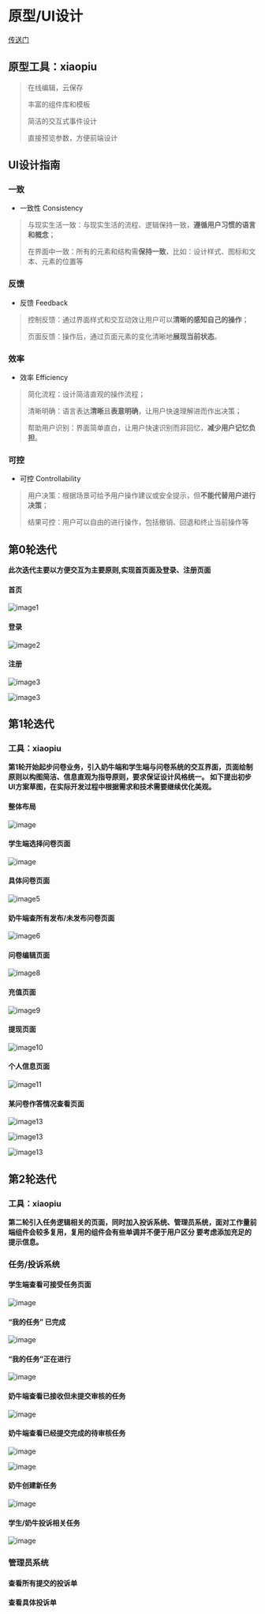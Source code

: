 

# 原型/UI设计

[传送门](https://www.xiaopiu.com/project?proid=5cc14ff16967a47ec7cab842)

## 原型工具：xiaopiu
 >在线编辑，云保存
 >
 >丰富的组件库和模板
 >
 >简洁的交互式事件设计
 >
 >直接预览参数，方便前端设计
 
## UI设计指南
  
  ### 一致
* 一致性 Consistency
> 与现实生活一致：与现实生活的流程、逻辑保持一致，**遵循用户习惯的语言和概念**；
>
> 在界面中一致：所有的元素和结构需**保持一致**，比如：设计样式、图标和文本、元素的位置等

  ### 反馈
* 反馈 Feedback
>控制反馈：通过界面样式和交互动效让用户可以**清晰的感知自己的操作**；
>
>页面反馈：操作后，通过页面元素的变化清晰地**展现当前状态**。

  ### 效率
* 效率 Efficiency
>简化流程：设计简洁直观的操作流程；
>
>清晰明确：语言表达**清晰**且**表意明确**，让用户快速理解进而作出决策；
>
>帮助用户识别：界面简单直白，让用户快速识别而非回忆，**减少用户记忆负担**。

  ### 可控
* 可控 Controllability
> 用户决策：根据场景可给予用户操作建议或安全提示，但**不能代替用户进行决策**；
>
> 结果可控：用户可以自由的进行操作，包括撤销、回退和终止当前操作等


## 第0轮迭代

**此次迭代主要以方便交互为主要原则,实现首页面及登录、注册页面**



#### 首页

![image1](images/image1.png)
     


#### 登录

![image2](images/image2.png)
     
    
    
    
#### 注册   

![image3](images/image3.png)

![image3](images/image3-1.png)

## 第1轮迭代
### 工具：xiaopiu

**第1轮开始起步问卷业务，引入奶牛端和学生端与问卷系统的交互界面，页面绘制原则以构图简洁、信息直观为指导原则，要求保证设计风格统一。
如下提出初步UI方案草图，在实际开发过程中根据需求和技术需要继续优化美观。**

#### 整体布局

![image](images/image14.png)

#### 学生端选择问卷页面

![image](images/image16.png)


#### 具体问卷页面

![image5](images/image17.png)

#### 奶牛端查所有发布/未发布问卷页面

![image6](images/image6.png)


#### 问卷编辑页面

![image8](images/image18.png)

#### 充值页面

![image9](images/image8.png)

#### 提现页面

![image10](images/image9.png)

#### 个人信息页面

![image11](images/image11.png)


#### 某问卷作答情况查看页面

![image13](images/image21.png)

![image13](images/image22.png)

![image13](images/image23.png)

## 第2轮迭代
### 工具：xiaopiu

**第二轮引入任务逻辑相关的页面，同时加入投诉系统、管理员系统，面对工作量前端组件会较多复用，复用的组件会有些单调并不便于用户区分
 要考虑添加充足的提示信息。**

### 任务/投诉系统
#### 学生端查看可接受任务页面
 
![image](images/image24.png)

#### “我的任务” 已完成

![image](images/image26.png)

#### “我的任务”正在进行

![image](images/image25.png)

#### 奶牛端查看已接收但未提交审核的任务

![image](images/image27.png)

#### 奶牛端查看已经提交完成的待审核任务

![image](images/image28-1.png)

![image](images/image28.png)

#### 奶牛创建新任务

![image](images/image29.png)

#### 学生/奶牛投诉相关任务

![image](images/image30.png)
 

### 管理员系统
#### 查看所有提交的投诉单

#### 查看具体投诉单






 


